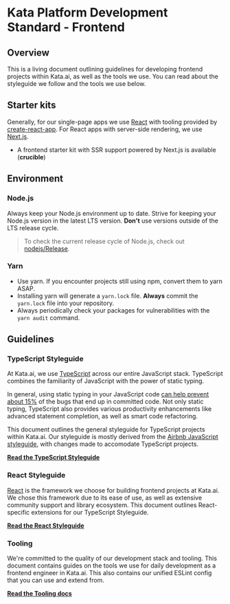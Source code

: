 # Kata Platform Development Standard - Frontend

## Overview

This is a living document outlining guidelines for developing frontend projects within Kata.ai, as well as the tools we use. You can read about the styleguide we follow and the tools we use below.

## Starter kits

Generally, for our single-page apps we use [React](https://reactjs.org) with tooling provided by [create-react-app](https://create-react-app.dev/). For React apps with server-side rendering, we use [Next.js](https://nextjs.org/).

- A frontend starter kit with SSR support powered by Next.js is available (**crucible**)

## Environment

### Node.js

Always keep your Node.js environment up to date. Strive for keeping your Node.js version in the latest LTS version. **Don't** use versions outside of the LTS release cycle.

> To check the current release cycle of Node.js, check out [nodejs/Release](https://github.com/nodejs/Release).

### Yarn

- Use yarn. If you encounter projects still using npm, convert them to yarn ASAP.
- Installing yarn will generate a `yarn.lock` file. **Always** commit the `yarn.lock` file into your repository.
- Always periodically check your packages for vulnerabilities with the `yarn audit` command.

## Guidelines

### TypeScript Styleguide

At Kata.ai, we use [TypeScript](https://www.typescriptlang.org/) across our entire JavaScript stack. TypeScript combines the familiarity of JavaScript with the power of static typing.

In general, using static typing in your JavaScript code [can help prevent about 15%](https://blog.acolyer.org/2017/09/19/to-type-or-not-to-type-quantifying-detectable-bugs-in-javascript/) of the bugs that end up in committed code. Not only static typing, TypeScript also provides various productivity enhancements like advanced statement completion, as well as smart code refactoring.

This document outlines the general styleguide for TypeScript projects within Kata.ai. Our styleguide is mostly derived from the [Airbnb JavaScript styleguide](https://github.com/airbnb/javascript), with changes made to accomodate TypeScript projects.

[**Read the TypeScript Styleguide**](./docs/typescript-guidelines.md)

### React Styleguide

[React](https://reactjs.org/) is the framework we choose for building frontend projects at Kata.ai. We chose this framework due to its ease of use, as well as extensive community support and library ecosystem. This document outlines React-specific extensions for our TypeScript Styleguide.

[**Read the React Styleguide**](./docs/react-guidelines.md)

### Tooling

We're committed to the quality of our development stack and tooling. This document contains guides on the tools we use for daily development as a frontend engineer in Kata.ai. This also contains our unified ESLint config that you can use and extend from.

[**Read the Tooling docs**](./docs/tooling.md)
